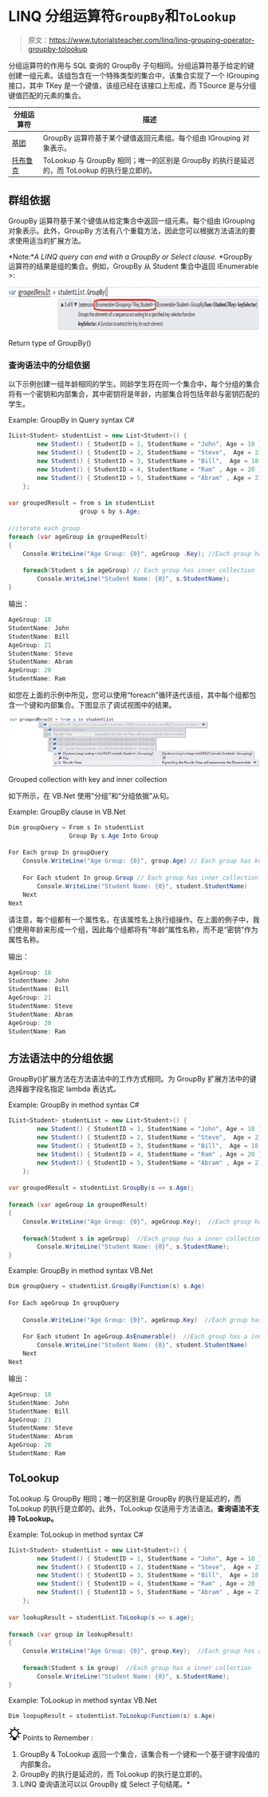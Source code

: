 # LINQ 分组运算符`GroupBy`和`ToLookup`

> 原文：<https://www.tutorialsteacher.com/linq/linq-grouping-operator-groupby-tolookup>

分组运算符的作用与 SQL 查询的 GroupBy 子句相同。分组运算符基于给定的键创建一组元素。该组包含在一个特殊类型的集合中，该集合实现了一个 IGrouping <tkey>接口，其中 TKey 是一个键值，该组已经在该接口上形成，而 TSource 是与分组键值匹配的元素的集合。</tkey>

| 分组运算符 | 描述 |
| --- | --- |
| [基团](#groupby) | GroupBy 运算符基于某个键值返回元素组。每个组由 IGrouping <tkey telement="">对象表示。</tkey> |
| [托布鲁克](#tolookup) | ToLookup 与 GroupBy 相同；唯一的区别是 GroupBy 的执行是延迟的，而 ToLookup 的执行是立即的。 |

## 群组依据

GroupBy 运算符基于某个键值从给定集合中返回一组元素。每个组由 IGrouping <tkey telement="">对象表示。此外，GroupBy 方法有八个重载方法，因此您可以根据方法语法的要求使用适当的扩展方法。</tkey>

*Note:**A LINQ query can end with a GroupBy or Select clause.* *GroupBy 运算符的结果是组的集合。例如，GroupBy 从 Student 集合中返回 IEnumerable <igrouping>>:</igrouping>

![](img/a7f3f9214f6447aa49da49df683b0847.png)

Return type of GroupBy()



### 查询语法中的分组依据

以下示例创建一组年龄相同的学生。同龄学生将在同一个集合中，每个分组的集合将有一个密钥和内部集合，其中密钥将是年龄，内部集合将包括年龄与密钥匹配的学生。

Example: GroupBy in Query syntax C#

```cs
IList<Student> studentList = new List<Student>() { 
        new Student() { StudentID = 1, StudentName = "John", Age = 18 } ,
        new Student() { StudentID = 2, StudentName = "Steve",  Age = 21 } ,
        new Student() { StudentID = 3, StudentName = "Bill",  Age = 18 } ,
        new Student() { StudentID = 4, StudentName = "Ram" , Age = 20 } ,
        new Student() { StudentID = 5, StudentName = "Abram" , Age = 21 } 
    };

var groupedResult = from s in studentList
                    group s by s.Age;

//iterate each group 
foreach (var ageGroup in groupedResult)
{
    Console.WriteLine("Age Group: {0}", ageGroup .Key); //Each group has a key 

    foreach(Student s in ageGroup) // Each group has inner collection
        Console.WriteLine("Student Name: {0}", s.StudentName);
}
```

输出：

```cs
AgeGroup: 18
StudentName: John
StudentName: Bill
AgeGroup: 21
StudentName: Steve
StudentName: Abram
AgeGroup: 20
StudentName: Ram
```

如您在上面的示例中所见，您可以使用“foreach”循环迭代该组，其中每个组都包含一个键和内部集合。下图显示了调试视图中的结果。

![](img/bed2201898e314b1777ca50d37655014.png)

Grouped collection with key and inner collection



如下所示，在 VB.Net 使用“分组”和“分组依据”从句。

Example: GroupBy clause in VB.Net

```cs
Dim groupQuery = From s In studentList
                 Group By s.Age Into Group

For Each group In groupQuery
    Console.WriteLine("Age Group: {0}", group.Age) // Each group has key property name

    For Each student In group.Group // Each group has inner collection
        Console.WriteLine("Student Name: {0}", student.StudentName)
    Next
Next
```

请注意，每个组都有一个属性名，在该属性名上执行组操作。在上面的例子中，我们使用年龄来形成一个组，因此每个组都将有“年龄”属性名称，而不是“密钥”作为属性名称。

输出：

```cs
AgeGroup: 18
StudentName: John
StudentName: Bill
AgeGroup: 21
StudentName: Steve
StudentName: Abram
AgeGroup: 20
StudentName: Ram
```

## 方法语法中的分组依据

GroupBy()扩展方法在方法语法中的工作方式相同。为 GroupBy 扩展方法中的键选择器字段名指定 lambda 表达式。

Example: GroupBy in method syntax C#

```cs
IList<Student> studentList = new List<Student>() { 
        new Student() { StudentID = 1, StudentName = "John", Age = 18 } ,
        new Student() { StudentID = 2, StudentName = "Steve",  Age = 21 } ,
        new Student() { StudentID = 3, StudentName = "Bill",  Age = 18 } ,
        new Student() { StudentID = 4, StudentName = "Ram" , Age = 20 } ,
        new Student() { StudentID = 5, StudentName = "Abram" , Age = 21 } 
    };

var groupedResult = studentList.GroupBy(s => s.Age);

foreach (var ageGroup in groupedResult)
{
    Console.WriteLine("Age Group: {0}", ageGroup.Key);  //Each group has a key 

    foreach(Student s in ageGroup)  //Each group has a inner collection  
        Console.WriteLine("Student Name: {0}", s.StudentName);
}
```

Example: GroupBy in method syntax VB.Net

```cs
Dim groupQuery = studentList.GroupBy(Function(s) s.Age)

For Each ageGroup In groupQuery

    Console.WriteLine("Age Group: {0}", ageGroup.Key)  //Each group has a key 

    For Each student In ageGroup.AsEnumerable()  //Each group has a inner collection
        Console.WriteLine("Student Name: {0}", student.StudentName)
    Next
Next
```

输出：

```cs
AgeGroup: 18
StudentName: John
StudentName: Bill
AgeGroup: 21
StudentName: Steve
StudentName: Abram
AgeGroup: 20
StudentName: Ram
```

## ToLookup

ToLookup 与 GroupBy 相同；唯一的区别是 GroupBy 的执行是延迟的，而 ToLookup 的执行是立即的。此外，ToLookup 仅适用于方法语法。**查询语法不支持 ToLookup。**

Example: ToLookup in method syntax C#

```cs
IList<Student> studentList = new List<Student>() { 
        new Student() { StudentID = 1, StudentName = "John", Age = 18 } ,
        new Student() { StudentID = 2, StudentName = "Steve",  Age = 21 } ,
        new Student() { StudentID = 3, StudentName = "Bill",  Age = 18 } ,
        new Student() { StudentID = 4, StudentName = "Ram" , Age = 20 } ,
        new Student() { StudentID = 5, StudentName = "Abram" , Age = 21 } 
    };

var lookupResult = studentList.ToLookup(s => s.age);

foreach (var group in lookupResult)
{
    Console.WriteLine("Age Group: {0}", group.Key);  //Each group has a key 

    foreach(Student s in group)  //Each group has a inner collection  
        Console.WriteLine("Student Name: {0}", s.StudentName);
}

```

Example: ToLookup in method syntax VB.Net

```cs
Dim loopupResult = studentList.ToLookup(Function(s) s.Age)
```

![](img/85db52f5404f0c468e1b194aa487d6a1.png)  Points to Remember :

1.  GroupBy & ToLookup 返回一个集合，该集合有一个键和一个基于键字段值的内部集合。
2.  GroupBy 的执行是延迟的，而 ToLookup 的执行是立即的。
3.  LINQ 查询语法可以以 GroupBy 或 Select 子句结尾。*